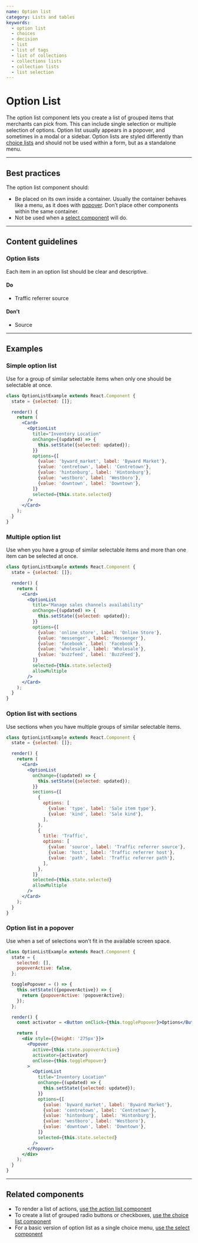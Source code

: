 ```yaml
---
name: Option list
category: Lists and tables
keywords:
  - option list
  - choices
  - decision
  - list
  - list of tags
  - list of collections
  - collections lists
  - collection lists
  - list selection
---
```


# Option List

The option list component lets you create a list of grouped items that
merchants can pick from. This can include single selection or multiple selection
of options. Option list usually appears in a popover, and sometimes in a modal
or a sidebar. Option lists are styled differently than
[choice lists](/components/forms/choice-list) and should not be used within a form, but as a standalone menu.

---

## Best practices

The option list component should:

- Be placed on its own inside a container. Usually the container behaves like a
  menu, as it does with [popover](/components/overlays/popover). Don’t
  place other components within the same container.
- Not be used when a [select component](/components/forms/select) will do.

---

## Content guidelines

### Option lists

Each item in an option list should be clear and descriptive.

<!-- usagelist -->

#### Do

- Traffic referrer source

#### Don’t

- Source

<!-- end -->

---

## Examples

### Simple option list

Use for a group of similar selectable items when only one should be selectable at once.

```jsx
class OptionListExample extends React.Component {
  state = {selected: []};

  render() {
    return (
      <Card>
        <OptionList
          title="Inventory Location"
          onChange={(updated) => {
            this.setState({selected: updated});
          }}
          options={[
            {value: 'byward_market', label: 'Byward Market'},
            {value: 'centretown', label: 'Centretown'},
            {value: 'hintonburg', label: 'Hintonburg'},
            {value: 'westboro', label: 'Westboro'},
            {value: 'downtown', label: 'Downtown'},
          ]}
          selected={this.state.selected}
        />
      </Card>
    );
  }
}
```

### Multiple option list

Use when you have a group of similar selectable items and more than one item can be selected at once.

```jsx
class OptionListExample extends React.Component {
  state = {selected: []};

  render() {
    return (
      <Card>
        <OptionList
          title="Manage sales channels availability"
          onChange={(updated) => {
            this.setState({selected: updated});
          }}
          options={[
            {value: 'online_store', label: 'Online Store'},
            {value: 'messenger', label: 'Messenger'},
            {value: 'facebook', label: 'Facebook'},
            {value: 'wholesale', label: 'Wholesale'},
            {value: 'buzzfeed', label: 'BuzzFeed'},
          ]}
          selected={this.state.selected}
          allowMultiple
        />
      </Card>
    );
  }
}
```

### Option list with sections

Use sections when you have multiple groups of similar selectable items.

```jsx
class OptionListExample extends React.Component {
  state = {selected: []};

  render() {
    return (
      <Card>
        <OptionList
          onChange={(updated) => {
            this.setState({selected: updated});
          }}
          sections={[
            {
              options: [
                {value: 'type', label: 'Sale item type'},
                {value: 'kind', label: 'Sale kind'},
              ],
            },
            {
              title: 'Traffic',
              options: [
                {value: 'source', label: 'Traffic referrer source'},
                {value: 'host', label: 'Traffic referrer host'},
                {value: 'path', label: 'Traffic referrer path'},
              ],
            },
          ]}
          selected={this.state.selected}
          allowMultiple
        />
      </Card>
    );
  }
}
```

### Option list in a popover

Use when a set of selections won’t fit in the available screen space.

```jsx
class OptionListExample extends React.Component {
  state = {
    selected: [],
    popoverActive: false,
  };

  togglePopover = () => {
    this.setState(({popoverActive}) => {
      return {popoverActive: !popoverActive};
    });
  };

  render() {
    const activator = <Button onClick={this.togglePopover}>Options</Button>;

    return (
      <div style={{height: '275px'}}>
        <Popover
          active={this.state.popoverActive}
          activator={activator}
          onClose={this.togglePopover}
        >
          <OptionList
            title="Inventory Location"
            onChange={(updated) => {
              this.setState({selected: updated});
            }}
            options={[
              {value: 'byward_market', label: 'Byward Market'},
              {value: 'centretown', label: 'Centretown'},
              {value: 'hintonburg', label: 'Hintonburg'},
              {value: 'westboro', label: 'Westboro'},
              {value: 'downtown', label: 'Downtown'},
            ]}
            selected={this.state.selected}
          />
        </Popover>
      </div>
    );
  }
}
```

---

## Related components

- To render a list of actions,
  [use the action list component](/components/actions/action-list)
- To create a list of grouped radio buttons or checkboxes,
  [use the choice list component](/components/forms/choice-list)
- For a basic version of option list as a single choice menu,
  [use the select component](/components/forms/select)
